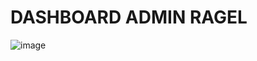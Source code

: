 # DASHBOARD ADMIN RAGEL

![image](https://user-images.githubusercontent.com/75407662/140682665-e4b4b1a8-2a91-48e8-bf8c-ca9f8132b3a2.png)

